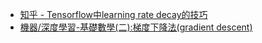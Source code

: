 + [知乎 - Tensorflow中learning rate decay的技巧](https://zhuanlan.zhihu.com/p/32923584)
+ [機器/深度學習-基礎數學(二):梯度下降法(gradient descent)](http://shorturl.at/iCHW2)
